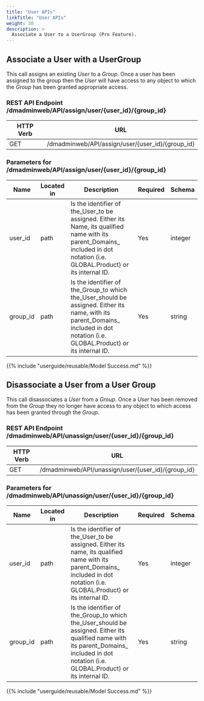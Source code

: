 ```yaml
---
title: "User APIs"
linkTitle: "User APIs"
weight: 30
description: >
  Associate a User to a UserGroup (Pro Feature).
---
```



## Associate a User with a UserGroup

This call assigns an existing _User_ to a _Group_. Once a user has been assigned to the group then the _User_ will have access to any object to which the _Group_ has been granted appropriate access.

### REST API Endpoint /dmadminweb/API/assign/user/{user_id}/{group_id}

| HTTP Verb | URL                                              |
|-----------|--------------------------------------------------|
| GET       | /dmadminweb/API/assign/user/{user_id}/{group_id} |

### Parameters for /dmadminweb/API/assign/user/{user_id}/{group_id}

| Name     | Located in | Description                                                                                                                                                                       | Required | Schema  |
|----------|------------|-----------------------------------------------------------------------------------------------------------------------------------------------------------------------------------|----------|---------|
| user_id  | path       | Is the identifier of the_User_to be assigned. Either its Name, its qualified name with its parent_Domains_ included in dot notation (i.e. GLOBAL.Product) or its internal ID.     | Yes      | integer |
| group_id | path       | Is the identifier of the_Group_to which the_User_should be assigned. Either its name, with its parent_Domains_ included in dot notation (i.e. GLOBAL.Product) or its internal ID. | Yes      | string  |

{{% include "userguide/reusable/Model Success.md" %}}

## Disassociate a User from a User Group

This call disassociates a _User_ from a _Group_. Once a _User_ has been removed from the _Group_ they no longer have access to any object to which access has been granted through the _Group_.

### REST API Endpoint /dmadminweb/API/unassign/user/{user_id}/{group_id}

| HTTP Verb | URL                                                |
|-----------|----------------------------------------------------|
| GET       | /dmadminweb/API/unassign/user/{user_id}/{group_id} |

### Parameters for /dmadminweb/API/unassign/user/{user_id}/{group_id}

| Name     | Located in | Description                                                                                                                                                                                | Required | Schema  |
|----------|------------|--------------------------------------------------------------------------------------------------------------------------------------------------------------------------------------------|----------|---------|
| user_id  | path       | Is the identifier of the_User_to be assigned. Either its name, its qualified name with its parent_Domains_ included in dot notation (i.e. GLOBAL.Product) or its internal ID.              | Yes      | integer |
| group_id | path       | Is the identifier of the_Group_to which the_User_should be assigned. Either its qualified name with its parent_Domains_ included in dot notation (i.e. GLOBAL.Product) or its internal ID. | Yes      | string  |

{{% include "userguide/reusable/Model Success.md" %}}
